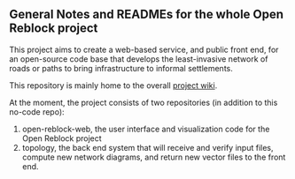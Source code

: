 ## General Notes and READMEs for the whole Open Reblock project

This project aims to create a web-based service, and public front end, for an open-source code base that develops the least-invasive network of roads or paths to bring infrastructure to informal settlements.

This repository is mainly home to the overall [project wiki](https://github.com/open-reblock/open-reblock-overview/wiki).

At the moment, the project consists of two repositories (in addition to this no-code repo):

1. open-reblock-web, the user interface and visualization code for the Open Reblock project
2. topology, the back end system that will receive and verify input files, compute new network diagrams, and return new vector files to the front end.
